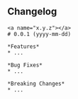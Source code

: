 ## Changelog

```
<a name="x.y.z"></a>
# 0.0.1 (yyyy-mm-dd)

*Features*
* ...

*Bug Fixes*
* ...

*Breaking Changes*
* ...
```
